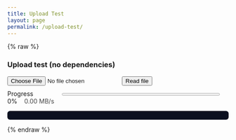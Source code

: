 ```yaml
---
title: Upload Test
layout: page
permalink: /upload-test/
---
```


{% raw %}
<h3>Upload test (no dependencies)</h3>

<div style="display:flex;gap:8px;align-items:center;flex-wrap:wrap;">
  <input type="file" id="f" />
  <button id="go">Read file</button>
</div>

<div style="margin:10px 0;">
  <label style="display:inline-block;min-width:120px;">Progress</label>
  <progress id="bar" value="0" max="100" style="width:360px;height:12px;"></progress>
  <span id="pct">0%</span>
  <span id="spd" style="margin-left:12px;opacity:.8;">0.00 MB/s</span>
</div>

<pre id="out" style="background:#0b1020;color:#e8eaf6;padding:10px;border-radius:6px;max-height:260px;overflow:auto;"></pre>

<script type="module">
  const $f = document.getElementById('f');
  const $go = document.getElementById('go');
  const $b = document.getElementById('bar'), $p = document.getElementById('pct'), $s = document.getElementById('spd'), $o = document.getElementById('out');

  const setP = v => { $b.value = v; $p.textContent = Math.round(v) + '%'; };
  const setS = v => { $s.textContent = (v||0).toFixed(2) + ' MB/s'; };
  const log  = m => { $o.textContent += m + "\n"; $o.scrollTop = $o.scrollHeight; };

  // Show any page errors
  window.addEventListener('error', e => log('Error: ' + e.message));
  window.addEventListener('unhandledrejection', e => log('Promise Rejection: ' + (e.reason?.message || e.reason)));

  async function readFileWithProgress(file, onTick){
    const t0 = performance.now();
    // Try stream first
    if (file.stream && typeof file.stream === 'function') {
      const reader = file.stream().getReader();
      const chunks = [];
      let rec = 0, lastT = t0, lastB = 0;
      for (;;) {
        const {done, value} = await reader.read();
        const now = performance.now();
        if (done) break;
        chunks.push(value); rec += value.byteLength;
        const dt = (now - lastT)/1000, dB = rec - lastB;
        const mbps = dt>0 ? (dB/1048576)/dt : 0;
        onTick && onTick(rec/file.size*100, mbps);
        lastT = now; lastB = rec;
      }
      const buf = await new Blob(chunks).arrayBuffer();
      const avg = (rec/1048576) / ((performance.now()-t0)/1000 || 1);
      onTick && onTick(100, avg);
      return new Uint8Array(buf);
    }
    // Fallback
    const t1 = performance.now();
    const buf = await file.arrayBuffer();
    const avg = (buf.byteLength/1048576) / ((performance.now()-t1)/1000 || 1);
    for (let i=1;i<=10;i++){ onTick && onTick(i*10, avg); await new Promise(r=>setTimeout(r,10)); }
    return new Uint8Array(buf);
  }

  $go.onclick = async () => {
    $o.textContent = ''; setP(0); setS(0);
    const file = $f.files?.[0];
    if (!file) { log('Pick a file.'); return; }
    try {
      log(`Reading ${file.name} (${(file.size/1048576).toFixed(2)} MB) …`);
      const buf = await readFileWithProgress(file, (pct, mbps)=>{ setP(pct); setS(mbps); });
      setP(100);
      log(`Done. Bytes: ${buf.byteLength.toLocaleString()}`);
    } catch (e) {
      log('Read failed: ' + (e.message || e));
    }
  };
</script>
{% endraw %}
